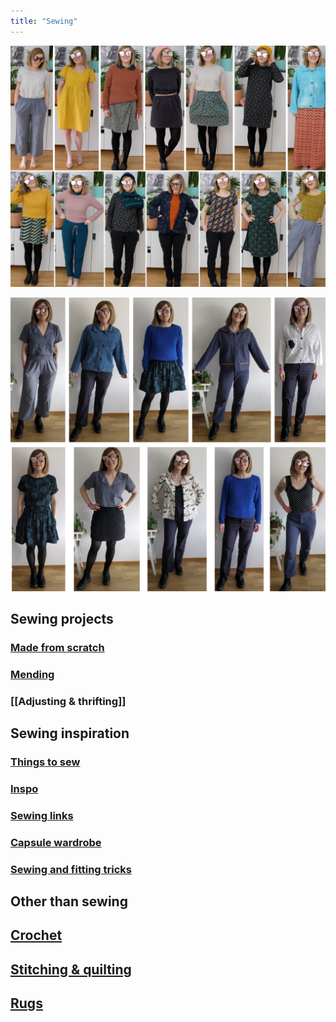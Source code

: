 ```yaml
---
title: "Sewing"
---
```


![](projects/attachments/Pasted%20image%2020230119203000.png)

![](projects/attachments/Screenshot%202024-06-01%20at%2021.58.15.png)

## Sewing projects
### [Made from scratch](projects/sewing/Made%20from%20scratch.md)
### [Mending](projects/sewing/Mending.md)
### [[Adjusting & thrifting]]


## Sewing inspiration
### [Things to sew](projects/sewing/Things%20to%20sew.md)
### [Inspo](projects/sewing/Inspo.md)
### [Sewing links](projects/sewing/Sewing%20links.md)
### [Capsule wardrobe](projects/sewing/Capsule%20wardrobe.md)
### [Sewing and fitting tricks](projects/sewing/Sewing%20and%20fitting%20tricks.md)


## Other than sewing

## [Crochet](projects/sewing/Crochet.md)

## [Stitching & quilting](projects/sewing/stitching)

## [Rugs](projects/sewing/Rugs.md)






